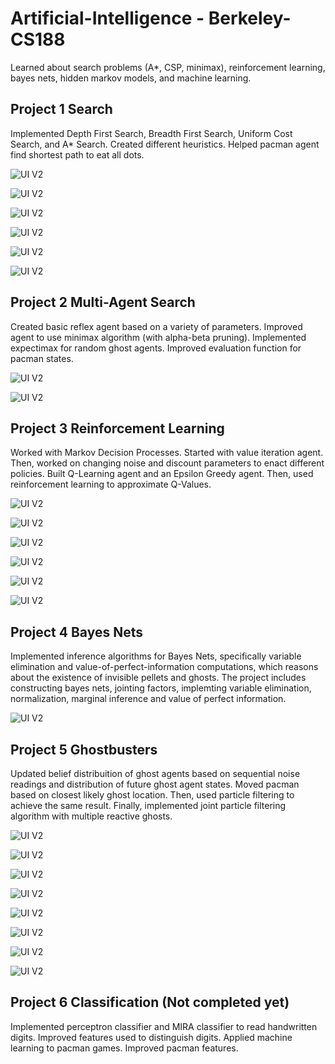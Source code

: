 # Artificial-Intelligence - Berkeley-CS188

Learned about search problems (A*, CSP, minimax), reinforcement learning, bayes nets, hidden markov models, and machine learning.


## Project 1 Search

Implemented Depth First Search, Breadth First Search, Uniform Cost Search, and A* Search. Created different heuristics. Helped pacman agent find shortest path to eat all dots.

![UI V2](https://github.com/szzxljr/CS188_Course_Projects/Photos/Project1/P1.png)

![UI V2](https://github.com/szzxljr/CS188_Course_Projects/Photos/Project1/P2.png)

![UI V2](https://github.com/szzxljr/CS188_Course_Projects/Photos/Project1/P3.png)

![UI V2](https://github.com/szzxljr/CS188_Course_Projects/Photos/Project1/P4.png)

![UI V2](https://github.com/szzxljr/CS188_Course_Projects/Photos/Project1/P5.png)

![UI V2](https://github.com/szzxljr/CS188_Course_Projects/Photos/Project1/P6.png)

## Project 2 Multi-Agent Search

Created basic reflex agent based on a variety of parameters. Improved agent to use minimax algorithm (with alpha-beta pruning). Implemented expectimax for random ghost agents. Improved evaluation function for pacman states.

![UI V2](https://github.com/szzxljr/CS188_Course_Projects/Photos/Project2/P1.png)

![UI V2](https://github.com/szzxljr/CS188_Course_Projects/Photos/Project2/P2.png)

## Project 3 Reinforcement Learning

Worked with Markov Decision Processes. Started with value iteration agent. Then, worked on changing noise and discount parameters to enact different policies. Built Q-Learning agent and an Epsilon Greedy agent. Then, used reinforcement learning to approximate Q-Values.

![UI V2](https://github.com/szzxljr/CS188_Course_Projects/Photos/Project3/P1.png)

![UI V2](https://github.com/szzxljr/CS188_Course_Projects/Photos/Project3/P2.png)

![UI V2](https://github.com/szzxljr/CS188_Course_Projects/Photos/Project3/P3.png)

![UI V2](https://github.com/szzxljr/CS188_Course_Projects/Photos/Project3/P4.png)

![UI V2](https://github.com/szzxljr/CS188_Course_Projects/Photos/Project3/P5.png)

![UI V2](https://github.com/szzxljr/CS188_Course_Projects/Photos/Project3/P6.png)

## Project 4 Bayes Nets
Implemented inference algorithms for Bayes Nets, specifically variable elimination and value-of-perfect-information computations, which reasons about the existence of invisible pellets and ghosts. The project includes constructing bayes nets, jointing factors, implemting variable elimination, normalization, marginal inference and value of perfect information.

![UI V2](https://github.com/szzxljr/CS188_Course_Projects/Photos/Project4/P1.png)


## Project 5 Ghostbusters

Updated belief distribuition of ghost agents based on sequential noise readings and distribution of future ghost agent states. Moved pacman based on closest likely ghost location. Then, used particle filtering to achieve the same result. Finally, implemented joint particle filtering algorithm with multiple reactive ghosts.

![UI V2](https://github.com/szzxljr/CS188_Course_Projects/Photos/Project5/P1.png)

![UI V2](https://github.com/szzxljr/CS188_Course_Projects/Photos/Project5/P2.png)

![UI V2](https://github.com/szzxljr/CS188_Course_Projects/Photos/Project5/P3.png)

![UI V2](https://github.com/szzxljr/CS188_Course_Projects/Photos/Project5/P4.png)

![UI V2](https://github.com/szzxljr/CS188_Course_Projects/Photos/Project5/P5.png)

![UI V2](https://github.com/szzxljr/CS188_Course_Projects/Photos/Project5/P6.png)

![UI V2](https://github.com/szzxljr/CS188_Course_Projects/Photos/Project5/P7.png)

![UI V2](https://github.com/szzxljr/CS188_Course_Projects/Photos/Project5/P8.png)

## Project 6 Classification (Not completed yet)

Implemented perceptron classifier and MIRA classifier to read handwritten digits. Improved features used to distinguish digits. Applied machine learning to pacman games. Improved pacman features.


